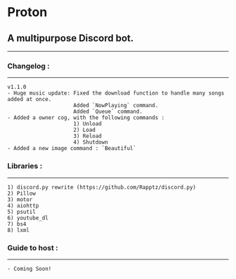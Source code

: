 # Proton
## A multipurpose Discord bot.

---

### Changelog :
---
    v1.1.0
    - Huge music update: Fixed the download function to handle many songs added at once.
                         Added `NowPlaying` command.
                         Added `Queue` command.
    - Added a owner cog, with the following commands :
                         1) Unload
                         2) Load
                         3) Reload
                         4) Shutdown
    - Added a new image command : `Beautiful`

### Libraries :
---
    1) discord.py rewrite (https://github.com/Rapptz/discord.py)
    2) Pillow
    3) motor
    4) aiohttp
    5) psutil
    6) youtube_dl
    7) bs4
    8) lxml
    
### Guide to host :
---
    - Coming Soon!
